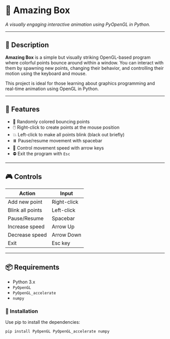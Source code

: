 # 🌟 Amazing Box

_A visually engaging interactive animation using PyOpenGL in Python._

---

## 🎨 Description

**Amazing Box** is a simple but visually striking OpenGL-based program where colorful points bounce around within a window. You can interact with them by spawning new points, changing their behavior, and controlling their motion using the keyboard and mouse.

This project is ideal for those learning about graphics programming and real-time animation using OpenGL in Python.

---

## 🚀 Features

- 🌈 Randomly colored bouncing points
- 🖱️ Right-click to create points at the mouse position
- 💥 Left-click to make all points blink (black out briefly)
- ⏸️ Pause/resume movement with spacebar
- 🏃 Control movement speed with arrow keys
- ⛔ Exit the program with `Esc`

---

## 🎮 Controls

| Action            | Input                |
|-------------------|----------------------|
| Add new point      | Right-click          |
| Blink all points   | Left-click           |
| Pause/Resume       | Spacebar             |
| Increase speed     | Arrow Up             |
| Decrease speed     | Arrow Down           |
| Exit               | Esc key              |

---

## 📦 Requirements

- Python 3.x
- `PyOpenGL`
- `PyOpenGL_accelerate`
- `numpy`

### 🔧 Installation

Use pip to install the dependencies:

```bash
pip install PyOpenGL PyOpenGL_accelerate numpy
